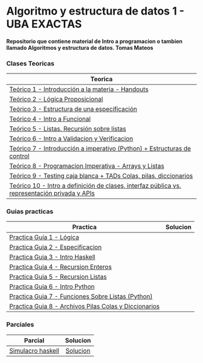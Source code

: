 # Algoritmo y estructura de datos 1 - UBA EXACTAS 
#### Repositorio que contiene material de Intro a programacion o tambien llamado Algoritmos y estructura de datos. Tomas Mateos

### Clases Teoricas
| Teorica |      
| ------------- |  
|[Teórico 1 - Introducción a la materia - Handouts](https://github.com/tomiteos/AlgoDatos-1-TMateos/blob/main/Teorico/Te%C3%B3rico%201%20-%20Introducci%C3%B3n%20a%20la%20materia%20-%20Handouts.pdf)|
|[Teórico 2 - Lógica Proposicional](https://github.com/tomiteos/AlgoDatos-1-TMateos/blob/main/Teorico/Te%C3%B3rico%202%20-%20L%C3%B3gica%20Proposicional.pdf)|
|[Teórico 3 - Estructura de una especificación](https://github.com/tomiteos/AlgoDatos-1-TMateos/blob/main/Teorico/Te%C3%B3rico%203%20-%20Estructura%20de%20una%20especificaci%C3%B3n%20-%20Versi%C3%B3n%20p%20imprimir.pdf)|
|[Teórico 4 - Intro a Funcional](https://github.com/tomiteos/AlgoDatos-1-TMateos/blob/main/Teorico/Te%C3%B3rico%204%20-%20Intro%20a%20Funcional%201.pdf)|
|[Teórico 5 - Listas. Recursión sobre listas](https://github.com/tomiteos/AlgoDatos-1-TMateos/blob/main/Teorico/Te%C3%B3rico%205%20-%20Listas.%20Recursi%C3%B3n%20sobre%20listas%20-%20Versi%C3%B3n%20para%20imprimir.pdf)|
|[Teórico 6 - Intro a Validacion y Verificacion](https://github.com/tomiteos/AlgoDatos-1-TMateos/blob/main/Teorico/Te%C3%B3rico%206%20-%20Intro%20a%20Validacion%20y%20Verificacion.pdf)|
|[Teórico 7 - Introducción a imperativo (Python) + Estructuras de control](https://github.com/tomiteos/AlgoDatos-1-TMateos/blob/main/Teorico/Te%C3%B3rico%207%20-%20Introducci%C3%B3n%20a%20imperativo%20(Python)%20%2B%20Estructuras%20de%20control.pdf)|
|[Teórico 8 - Programacion Imperativa - Arrays y Listas](https://github.com/tomiteos/AlgoDatos-1-TMateos/blob/main/Teorico/Te%C3%B3rico%208%20-%20Programacion%20Imperativa%20-%20Arrays%20y%20Listas.pdf)|
|[Teórico 9 - Testing caja blanca + TADs Colas, pilas, diccionarios](https://github.com/tomiteos/AlgoDatos-1-TMateos/blob/main/Teorico/Te%C3%B3rico%209%20-%20Testing%20caja%20blanca%20%2B%20TADs%20Colas%2C%20pilas%2C%20diccionarios.pdf)|
|[Teórico 10 - Intro a definición de clases, interfaz pública vs. representación privada y APIs](https://github.com/tomiteos/AlgoDatos-1-TMateos/blob/main/Teorico/Te%C3%B3rico%2010%20-%20Intro%20a%20definici%C3%B3n%20de%20clases%2C%20interfaz%20p%C3%BAblica%20vs.%20representaci%C3%B3n%20privada%20y%20APIs.pdf)|



### Guias practicas
| Practica       | Solucion     |
| -------------  |:-------------:| 
| [Practica Guía 1 - Lógica](https://github.com/tomiteos/AlgoDatos-1-TMateos/blob/main/Practicas/Practica%20Gu%C3%ADa%201%20-%20L%C3%B3gica.pdf)|          | 
| [Practica Guia 2 - Especificacion](https://github.com/tomiteos/AlgoDatos-1-TMateos/blob/main/Practicas/Practica%20Guia%202%20-%20Especificacion.pdf)|          | 
| [Practica Guia 3 - Intro Haskell](https://github.com/tomiteos/AlgoDatos-1-TMateos/blob/main/Practicas/Practica%20Guia%203%20-%20Intro%20Haskell.pdf)|         |
| [Practica Guia 4 - Recursion Enteros](https://github.com/tomiteos/AlgoDatos-1-TMateos/blob/main/Practicas/Practica%20Guia%204%20-%20Recursion%20Enteros.pdf)|          | 
| [Practica Guia 5 - Recursion Listas](https://github.com/tomiteos/AlgoDatos-1-TMateos/blob/main/Practicas/Practica%20Guia%205%20-%20Recursion%20Listas.pdf)|          | 
| [Practica Guia 6 - Intro Python](https://github.com/tomiteos/AlgoDatos-1-TMateos/blob/main/Practicas/Practica%20Guia%206%20-%20Intro%20Python.pdf)|         | 
| [Practica Guia 7 - Funciones Sobre Listas (Python)](https://github.com/tomiteos/AlgoDatos-1-TMateos/blob/main/Practicas/Practica%20Guia%207%20-%20Funciones%20Sobre%20Listas%20(Python).pdf)|         |
|[Practica Guia 8 - Archivos Pilas Colas y Diccionarios](https://github.com/tomiteos/AlgoDatos-1-TMateos/blob/main/Practicas/Practica%20Guia%208%20-%20Archivos%20Pilas%20Colas%20y%20Diccionarios.pdf)||

### Parciales
| Parcial      | Solucion     |
| -------------  |:-------------:|
| [Simulacro haskell](https://github.com/tomiteos/AlgoDatos-1-TMateos/blob/main/Simulacro/Simulacro%20Parcial%20Haskell.pdf) |  [Solucion](https://github.com/tomiteos/AlgoDatos-1-TMateos/blob/main/Parciales/Solucion%20haskell.hs.txt)|
